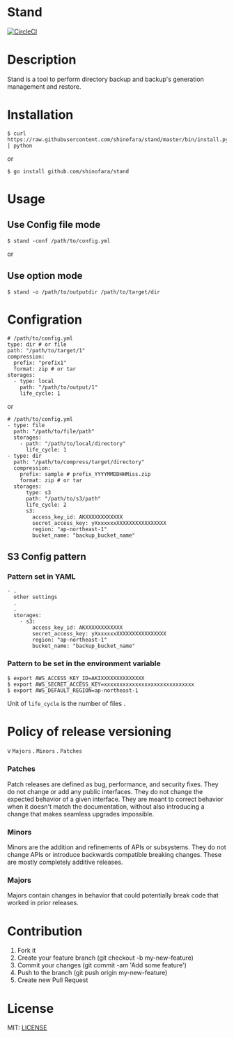 Stand
============

[![CircleCI](https://circleci.com/gh/shinofara/stand.svg?style=svg)](https://circleci.com/gh/shinofara/stand)

# Description

Stand is a tool to perform directory backup and backup's generation management  and restore.

# Installation

```
$ curl https://raw.githubusercontent.com/shinofara/stand/master/bin/install.py | python
```

or

```
$ go install github.com/shinofara/stand
```

# Usage

## Use Config file mode

```
$ stand -conf /path/to/config.yml
```

or

## Use option mode

```
$ stand -o /path/to/outputdir /path/to/target/dir
```

# Configration


```
# /path/to/config.yml
type: dir # or file
path: "/path/to/target/1"
compression:
  prefix: "prefix1"
  format: zip # or tar
storages:
  - type: local
    path: "/path/to/output/1"
    life_cycle: 1
```

or

```
# /path/to/config.yml
- type: file
  path: "/path/to/file/path"
  storages:
    - path: "/path/to/local/directory"
      life_cycle: 1
- type: dir
  path: "/path/to/compress/target/directory"
  compression:
    prefix: sample # prefix_YYYYMMDDHHMiss.zip
    format: zip # or tar
  storages:
      type: s3
      path: "/path/to/s3/path"
      life_cycle: 2
      s3:
        access_key_id: AKXXXXXXXXXXXX
        secret_access_key: yXxxxxxxXXXXXXXXXXXXXXXX
        region: "ap-northeast-1"
        bucket_name: "backup_bucket_name"
```

## S3 Config pattern

### Pattern set in YAML

```
- .
  other settings
  .
  .
  storages:
    - s3:
        access_key_id: AKXXXXXXXXXXXX
        secret_access_key: yXxxxxxxXXXXXXXXXXXXXXXX
        region: "ap-northeast-1"
        bucket_name: "backup_bucket_name"
```

### Pattern to be set in the environment variable

```
$ export AWS_ACCESS_KEY_ID=AKIXXXXXXXXXXXXXX
$ export AWS_SECRET_ACCESS_KEY=xxxxxxxxxxxxxxxxxxxxxxxxxxxxx
$ export AWS_DEFAULT_REGION=ap-northeast-1
```

Unit of `life_cycle` is the number of files .

# Policy of release versioning

v `Majors` . `Minors` . `Patches`

### Patches

Patch releases are defined as bug, performance, and security fixes. They do not change or add any public interfaces. They do not change the expected behavior of a given interface. They are meant to correct behavior when it doesn't match the documentation, without also introducing a change that makes seamless upgrades impossible.

### Minors

Minors are the addition and refinements of APIs or subsystems. They do not change APIs or introduce backwards compatible breaking changes. These are mostly completely additive releases.

### Majors

Majors contain changes in behavior that could potentially break code that worked in prior releases.

# Contribution

1. Fork it 
2. Create your feature branch (git checkout -b my-new-feature)
3. Commit your changes (git commit -am 'Add some feature')
4. Push to the branch (git push origin my-new-feature)
5. Create new Pull Request

# License

MIT: [LICENSE](LICENSE)
